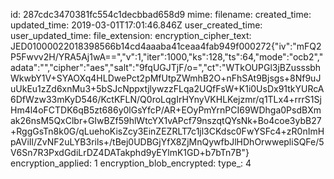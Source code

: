 id: 287cdc3470381fc554c1decbbad658d9
mime: 
filename: 
created_time: 
updated_time: 2019-03-01T17:01:46.846Z
user_created_time: 
user_updated_time: 
file_extension: 
encryption_cipher_text: JED01000022018398566b14cd4aaaba41ceaa4fab949f000272{"iv":"mFQ2P5Fwvv2H/YRA5Aj1wA==","v":1,"iter":1000,"ks":128,"ts":64,"mode":"ocb2","adata":"","cipher":"aes","salt":"9fqUGJTjF/o=","ct":"WTkOUPGl3jBZusssbhWkwbY1V+SYAOXq4HLDwePct2pMfUtpZWmhB2O+nFhSAt9Bjsgs+8Nf9uJuUkEu1zZd6xnMu3+5bSJcNppxtjlywzzFLqa2UQfFsW+K1i0UsDx91tkYURcA6DfWzw33mKyD546/KctKFLN/Q0roLqgIrHYnyVKHLKejzmr/q1TLx4+rrrS1SjHm4l4oFCTDK6qB5zt686y0lGsYfcP/AR+EOyPmYrnPCI69WDhga0PsdBXmak26nsM5QxClbr+GIwBZf59hlWtcYX1vAPcf79nszqtQYsNk+Bo4coe3ybB27+RggGsTn8k0G/qLuehoKisZcy3EinZEZRLT7c1jl3CKdsc0FwYSFc4+zR0nImHpAViIl/ZvNF2uLYB3rils+/tBej0UDBGjYfX8ZjMnQywfbJlHDhOrwwepliSQFe/5V6Sn7R3PxdGdiLrDZ4DATakphd9yEYlmK1GD+b7bTn7B"}
encryption_applied: 1
encryption_blob_encrypted: 
type_: 4